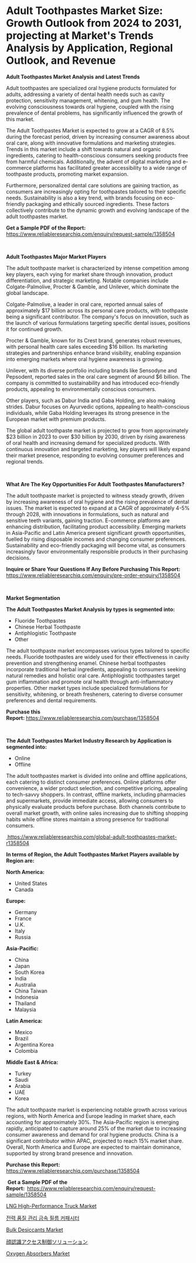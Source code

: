 <p><h1>Adult Toothpastes Market Size: Growth Outlook from 2024 to 2031, projecting at Market's Trends Analysis by Application, Regional Outlook, and Revenue</h1></p><p><strong>Adult Toothpastes Market Analysis and Latest Trends</strong></p>
<p><p>Adult toothpastes are specialized oral hygiene products formulated for adults, addressing a variety of dental health needs such as cavity protection, sensitivity management, whitening, and gum health. The evolving consciousness towards oral hygiene, coupled with the rising prevalence of dental problems, has significantly influenced the growth of this market. </p><p>The Adult Toothpastes Market is expected to grow at a CAGR of 8.5% during the forecast period, driven by increasing consumer awareness about oral care, along with innovative formulations and marketing strategies. Trends in this market include a shift towards natural and organic ingredients, catering to health-conscious consumers seeking products free from harmful chemicals. Additionally, the advent of digital marketing and e-commerce platforms has facilitated greater accessibility to a wide range of toothpaste products, promoting market expansion.</p><p>Furthermore, personalized dental care solutions are gaining traction, as consumers are increasingly opting for toothpastes tailored to their specific needs. Sustainability is also a key trend, with brands focusing on eco-friendly packaging and ethically sourced ingredients. These factors collectively contribute to the dynamic growth and evolving landscape of the adult toothpastes market.</p></p>
<p><strong>Get a Sample PDF of the Report:&nbsp;</strong> <a href="https://www.reliableresearchiq.com/enquiry/request-sample/1358504">https://www.reliableresearchiq.com/enquiry/request-sample/1358504</a></p>
<p>&nbsp;</p>
<p><strong>Adult Toothpastes Major Market Players</strong></p>
<p><p>The adult toothpaste market is characterized by intense competition among key players, each vying for market share through innovation, product differentiation, and strategic marketing. Notable companies include Colgate-Palmolive, Procter & Gamble, and Unilever, which dominate the global landscape. </p><p>Colgate-Palmolive, a leader in oral care, reported annual sales of approximately $17 billion across its personal care products, with toothpaste being a significant contributor. The company's focus on innovation, such as the launch of various formulations targeting specific dental issues, positions it for continued growth.</p><p>Procter & Gamble, known for its Crest brand, generates robust revenues, with personal health care sales exceeding $16 billion. Its marketing strategies and partnerships enhance brand visibility, enabling expansion into emerging markets where oral hygiene awareness is growing.</p><p>Unilever, with its diverse portfolio including brands like Sensodyne and Pepsodent, reported sales in the oral care segment of around $6 billion. The company is committed to sustainability and has introduced eco-friendly products, appealing to environmentally conscious consumers.</p><p>Other players, such as Dabur India and Gaba Holding, are also making strides. Dabur focuses on Ayurvedic options, appealing to health-conscious individuals, while Gaba Holding leverages its strong presence in the European market with premium products.</p><p>The global adult toothpaste market is projected to grow from approximately $23 billion in 2023 to over $30 billion by 2030, driven by rising awareness of oral health and increasing demand for specialized products. With continuous innovation and targeted marketing, key players will likely expand their market presence, responding to evolving consumer preferences and regional trends.</p></p>
<p>&nbsp;</p>
<p><strong>What Are The Key Opportunities For Adult Toothpastes Manufacturers?</strong></p>
<p><p>The adult toothpaste market is projected to witness steady growth, driven by increasing awareness of oral hygiene and the rising prevalence of dental issues. The market is expected to expand at a CAGR of approximately 4-5% through 2028, with innovations in formulations, such as natural and sensitive teeth variants, gaining traction. E-commerce platforms are enhancing distribution, facilitating product accessibility. Emerging markets in Asia-Pacific and Latin America present significant growth opportunities, fuelled by rising disposable incomes and changing consumer preferences. Sustainability and eco-friendly packaging will become vital, as consumers increasingly favor environmentally responsible products in their purchasing decisions.</p></p>
<p><strong>Inquire or Share Your Questions If Any Before Purchasing This Report:</strong> <a href="https://www.reliableresearchiq.com/enquiry/pre-order-enquiry/1358504">https://www.reliableresearchiq.com/enquiry/pre-order-enquiry/1358504</a></p>
<p>&nbsp;</p>
<p><strong>Market Segmentation</strong></p>
<p><strong>The Adult Toothpastes Market Analysis by types is segmented into:</strong></p>
<p><ul><li>Fluoride Toothpastes</li><li>Chinese Herbal Toothpaste</li><li>Antiphlogistic Toothpaste</li><li>Other</li></ul></p>
<p><p>The adult toothpaste market encompasses various types tailored to specific needs. Fluoride toothpastes are widely used for their effectiveness in cavity prevention and strengthening enamel. Chinese herbal toothpastes incorporate traditional herbal ingredients, appealing to consumers seeking natural remedies and holistic oral care. Antiphlogistic toothpastes target gum inflammation and promote oral health through anti-inflammatory properties. Other market types include specialized formulations for sensitivity, whitening, or breath fresheners, catering to diverse consumer preferences and dental requirements.</p></p>
<p><strong>Purchase this Report:&nbsp;</strong><a href="https://www.reliableresearchiq.com/purchase/1358504">https://www.reliableresearchiq.com/purchase/1358504</a></p>
<p>&nbsp;</p>
<p><strong>The Adult Toothpastes Market Industry Research by Application is segmented into:</strong></p>
<p><ul><li>Online</li><li>Offline</li></ul></p>
<p><p>The adult toothpastes market is divided into online and offline applications, each catering to distinct consumer preferences. Online platforms offer convenience, a wider product selection, and competitive pricing, appealing to tech-savvy shoppers. In contrast, offline markets, including pharmacies and supermarkets, provide immediate access, allowing consumers to physically evaluate products before purchase. Both channels contribute to overall market growth, with online sales increasing due to shifting shopping habits while offline stores maintain a strong presence for traditional consumers.</p></p>
<p><a href="https://www.reliableresearchiq.com/global-adult-toothpastes-market-r1358504">&nbsp;https://www.reliableresearchiq.com/global-adult-toothpastes-market-r1358504</a></p>
<p><strong>In terms of Region, the Adult Toothpastes Market Players available by Region are:</strong></p>
<p>
    <p> <strong> North America: </strong>
        <ul>
            <li>United States</li>
            <li>Canada</li>
        </ul>
        </p> 
    <p> <strong> Europe: </strong>
        <ul>
            <li>Germany</li>
            <li>France</li>
            <li>U.K.</li>
            <li>Italy</li>
            <li>Russia</li>
        </ul>
        </p> 
    <p> <strong> Asia-Pacific: </strong>
        <ul>
            <li>China</li>
            <li>Japan</li>
            <li>South Korea</li>
            <li>India</li>
            <li>Australia</li>
            <li>China Taiwan</li>
            <li>Indonesia</li>
            <li>Thailand</li>
            <li>Malaysia</li>
        </ul>
        </p> 
    <p> <strong> Latin America: </strong>
        <ul>
            <li>Mexico</li>
            <li>Brazil</li>
            <li>Argentina Korea</li>
            <li>Colombia</li>
        </ul>
        </p> 
    <p> <strong> Middle East & Africa: </strong>
        <ul>
            <li>Turkey</li>
            <li>Saudi</li>
            <li>Arabia</li>
            <li>UAE</li>
            <li>Korea</li>
        </ul>
    </p>
    </p>
<p><p>The adult toothpaste market is experiencing notable growth across various regions, with North America and Europe leading in market share, each accounting for approximately 30%. The Asia-Pacific region is emerging rapidly, anticipated to capture around 25% of the market due to increasing consumer awareness and demand for oral hygiene products. China is a significant contributor within APAC, projected to reach 15% market share. Overall, North America and Europe are expected to maintain dominance, supported by strong brand presence and innovation.</p></p>
<p><strong>Purchase this Report: </strong><a href="https://www.reliableresearchiq.com/purchase/1358504">https://www.reliableresearchiq.com/purchase/1358504</a></p>
<p>&nbsp;<strong>Get a Sample PDF of the Report:&nbsp;&nbsp;</strong><a href="https://www.reliableresearchiq.com/enquiry/request-sample/1358504">https://www.reliableresearchiq.com/enquiry/request-sample/1358504</a></p>
<p><strong></strong></p>
<p><p><a href="https://github.com/kaufmannDavid16/Market-Research-Report-List-1/blob/main/lng-high-performance-truck-market.md">LNG High-Performance Truck Market</a></p><p><a href="https://medium.com/@dazmoore2010_16676/power-quality-management-metallized-film-capacitors-market-%EC%9D%98-%EA%B8%80%EB%A1%9C%EB%B2%8C-%EC%8B%9C%EC%9E%A5-%EA%B0%9C%EC%9A%94%EB%8A%94-%EC%A0%84-%EC%84%B8%EA%B3%84-%EB%B0%8F-%EC%A3%BC%EC%9A%94-%EC%8B%9C%EC%9E%A5%EC%9D%98-%EC%82%B0%EC%97%85%EC%97%90-%EC%98%81%ED%96%A5%EC%9D%84-%EB%AF%B8%EC%B9%98%EB%8A%94-a350a16ffb6b">전력 품질 관리 금속 필름 커패시터</a></p><p><a href="https://issuu.com/reportprime-2/docs/bulk-desiccants-market-size-2030.pp_8f091e4e6b9399">Bulk Desiccants Market</a></p><p><a href="https://medium.com/@lonnierami89675202/facial-recognition-access-control-solutions-market-%E3%81%AF-%E3%82%B3%E3%82%B9%E3%83%88%E7%AE%A1%E7%90%86%E3%81%A8%E5%8A%B9%E7%8E%87%E5%90%91%E4%B8%8A%E3%82%92%E5%84%AA%E5%85%88%E3%81%97%E3%81%BE%E3%81%99-1541df84e874">顔認識アクセス制御ソリューション</a></p><p><a href="https://issuu.com/reportprime-2/docs/oxygen-absorbers-market-size-2030.p_3de168c5a32baf">Oxygen Absorbers Market</a></p></p>